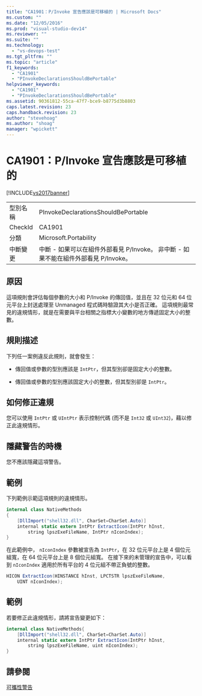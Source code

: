 ```yaml
---
title: "CA1901：P/Invoke 宣告應該是可移植的 | Microsoft Docs"
ms.custom: ""
ms.date: "12/05/2016"
ms.prod: "visual-studio-dev14"
ms.reviewer: ""
ms.suite: ""
ms.technology: 
  - "vs-devops-test"
ms.tgt_pltfrm: ""
ms.topic: "article"
f1_keywords: 
  - "CA1901"
  - "PInvokeDeclarationsShouldBePortable"
helpviewer_keywords: 
  - "CA1901"
  - "PInvokeDeclarationsShouldBePortable"
ms.assetid: 90361812-55ca-47f7-bce9-b8775d3b8803
caps.latest.revision: 23
caps.handback.revision: 23
author: "stevehoag"
ms.author: "shoag"
manager: "wpickett"
---
```

# CA1901：P/Invoke 宣告應該是可移植的
[!INCLUDE[vs2017banner](../code-quality/includes/vs2017banner.md)]

|||  
|-|-|  
|型別名稱|PInvokeDeclarationsShouldBePortable|  
|CheckId|CA1901|  
|分類|Microsoft.Portability|  
|中斷變更|中斷 \- 如果可以在組件外部看見 P\/Invoke。  非中斷 \- 如果不能在組件外部看見 P\/Invoke。|  
  
## 原因  
 這項規則會評估每個參數的大小和 P\/Invoke 的傳回值，並且在 32 位元和 64 位元平台上封送處理至 Unmanaged 程式碼時驗證其大小是否正確。  這項規則最常見的違規情形，就是在需要與平台相關之指標大小變數的地方傳遞固定大小的整數。  
  
## 規則描述  
 下列任一案例違反此規則，就會發生：  
  
-   傳回值或參數的型別應該是 `IntPtr`，但其型別卻是固定大小的整數。  
  
-   傳回值或參數的型別應該固定大小的整數，但其型別卻是 `IntPtr`。  
  
## 如何修正違規  
 您可以使用 `IntPtr` 或 `UIntPtr` 表示控制代碼 \(而不是 `Int32` 或 `UInt32`\)，藉以修正此違規情形。  
  
## 隱藏警告的時機  
 您不應該隱藏這項警告。  
  
## 範例  
 下列範例示範這項規則的違規情形。  
  
```c#  
internal class NativeMethods  
{  
    [DllImport("shell32.dll", CharSet=CharSet.Auto)]  
    internal static extern IntPtr ExtractIcon(IntPtr hInst,   
        string lpszExeFileName, IntPtr nIconIndex);  
}  
```  
  
 在此範例中， `nIconIndex` 參數被宣告為 `IntPtr`，在 32 位元平台上是 4 個位元組寬，在 64 位元平台上是 8 個位元組寬。  在接下來的未管理的宣告中，可以看到 `nIconIndex` 適用於所有平台的 4 位元組不帶正負號的整數。  
  
```c#  
HICON ExtractIcon(HINSTANCE hInst, LPCTSTR lpszExeFileName,   
    UINT nIconIndex);  
```  
  
## 範例  
 若要修正此違規情形，請將宣告變更如下：  
  
```c#  
internal class NativeMethods{  
    [DllImport("shell32.dll", CharSet=CharSet.Auto)]   
    internal static extern IntPtr ExtractIcon(IntPtr hInst,   
        string lpszExeFileName, uint nIconIndex);  
}  
```  
  
## 請參閱  
 [可攜性警告](../code-quality/portability-warnings.md)